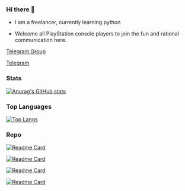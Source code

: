 ### Hi there 👋

- I am a freelancer, currently learning python

- Welcome all PlayStation console players to join the fun and rational communication here.

[Telegram Group](https://t.me/PlayStationTw)

[Telegram](https://t.me/Kevin_RX)

### Stats
[![Anurag's GitHub stats](https://github-readme-stats.vercel.app/api?username=makubex2010&show_icons=true&theme=chartreuse-dark)](https://github.com/makubex2010/github-readme-stats)
### Top Languages
[![Top Langs](https://github-readme-stats.vercel.app/api/top-langs/?username=makubex2010&show_icons=true&theme=chartreuse-dark)](https://github.com/makubex2010/github-readme-stats)
### Repo
[![Readme Card](https://github-readme-stats.vercel.app/api/pin/?username=makubex2010&repo=SongPlayRoBot&show_icons=true&theme=chartreuse-dark)](https://github.com/makubex2010/SongPlayRoBot)

[![Readme Card](https://github-readme-stats.vercel.app/api/pin/?username=makubex2010&repo=PlayStation-NetworkBOT&show_icons=true&theme=chartreuse-dark)](https://github.com/makubex2010/PlayStation-NetworkBOT)

[![Readme Card](https://github-readme-stats.vercel.app/api/pin/?username=makubex2010&repo=rss-bot-core&show_icons=true&theme=chartreuse-dark)](https://github.com/makubex2010/rss-bot-core)

[![Readme Card](https://github-readme-stats.vercel.app/api/pin/?username=makubex2010&repo=rss-bot-template&show_icons=true&theme=chartreuse-dark)](https://github.com/makubex2010/rss-bot-template)

